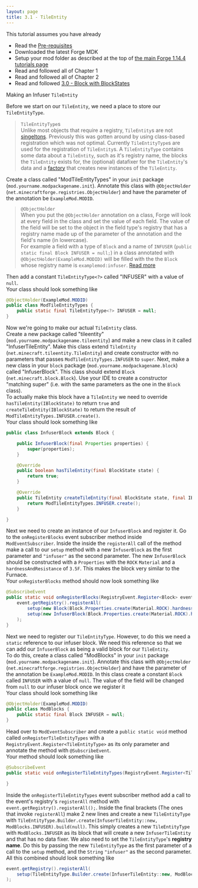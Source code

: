 ```yaml
---
layout: page
title: 3.1 - TileEntity
---
```

This tutorial assumes you have already
- Read the [Pre-requisites](/tutorials/Pre-requisites)
- Downloaded the latest Forge MDK
- Setup your mod folder as described at the top of [the main Forge 1.14.4 tutorials page](/tutorials/1.14.4/forge/)
- Read and followed all of Chapter 1
- Read and followed all of Chapter 2
- Read and followed [3.0 - Block with BlockStates](../3.0-block-with-blockstates/)

Making an Infuser `TileEntity`

Before we start on our `TileEntity`, we need a place to store our `TileEntityType`.  
> `TileEntityType`s  
> Unlike most objects that require a registry, `TileEntity`s are not [singeltons](https://en.wikipedia.org/wiki/Singleton_pattern). Previously this was gotten around by using class-based registration which was not optimal. Currently `TileEntityType`s are used for the registration of `TileEntity`s. A `TileEntityType` contains some data about a `TileEntity`, such as it's registry name, the blocks the `TileEntity` exists for, the (optional) datafixer for the `TileEntity`'s data and a [factory](http://en.wikipedia.org/wiki/Factory_method_pattern) that creates new instances of the `TileEntity`.

Create a class called "ModTileEntityTypes" in your `init` package (`mod.yourname.modpackagename.init`). Annotate this class with `@ObjectHolder` (`net.minecraftforge.registries.ObjectHolder`) and have the parameter of the annotation be `ExampleMod.MODID`.
> `@ObjectHolder`  
> When you put the `@ObjectHolder` annotation on a class, Forge will look at every field in the class and set the value of each field. The value of the field will be set to the object in the field type's registry that has a registry name made up of the parameter of the annotation and the field's name (in lowercase).  
> For example a field with a type of `Block` and a name of `INFUSER` (`public static final Block INFUSER = null;`) in a class annotated with `@ObjectHolder(ExampleMod.MODID)` will be filled with the the `Block` whose registry name is `examplemod:infuser`. [Read more](https://mcforge.readthedocs.io/en/latest/concepts/registries/#injecting-registry-values-into-fields)

Then add a constant `TileEntityType<?>` called "INFUSER" with a value of `null`.  
Your class should look something like
```java
@ObjectHolder(ExampleMod.MODID)
public class ModTileEntityTypes {
	public static final TileEntityType<?> INFUSER = null;
}
```

Now we're going to make our actual `TileEntity` class.  
Create a new package called "tileentity" (`mod.yourname.modpackagename.tileentity`) and make a new class in it called "InfuserTileEntity". Make this class extend `TileEntity` (`net.minecraft.tileentity.TileEntity`) and create constructor with no parameters that passes `ModTileEntityTypes.INFUSER` to `super`. 
Next, make a new class in your `block` package (`mod.yourname.modpackagename.block`) called "InfuserBlock". This class should extend `Block` (`net.minecraft.block.Block`). Use your IDE to create a constructor "matching super" (i.e. with the same parameters as the one in the `Block` class).  
To actually make this block have a `TileEntity` we need to override `hasTileEntity(IBlockState)` to return `true` and `createTileEntity(IBlockState)` to return the result of `ModTileEntityTypes.INFUSER.create()`.  
Your class should look something like
```java
public class InfuserBlock extends Block {

	public InfuserBlock(final Properties properties) {
		super(properties);
	}

	@Override
	public boolean hasTileEntity(final BlockState state) {
		return true;
	}

	@Override
	public TileEntity createTileEntity(final BlockState state, final IBlockReader world) {
		return ModTileEntityTypes.INFUSER.create();
	}

}
```

Next we need to create an instance of our `InfuserBlock` and register it. Go to the `onRegisterBlocks` event subscriber method inside `ModEventSubscriber`. Inside the inside the `registerAll` call of the method make a call to our `setup` method with a new `InfuserBlock` as the first parameter and `"infuser"` as the second parameter. The new `InfuserBlock` should be constructed with a `Properties` with the `ROCK` `Material` and a `hardnessAndResistance` of `3.5F`. This makes the block very similar to the Furnace.  
Your `onRegisterBlocks` method should now look something like
```java
@SubscribeEvent
public static void onRegisterBlocks(RegistryEvent.Register<Block> event) {
	event.getRegistry().registerAll(
		setup(new Block(Block.Properties.create(Material.ROCK).hardnessAndResistance(3.0F, 3.0F)), "example_ore"),
		setup(new InfuserBlock(Block.Properties.create(Material.ROCK).hardnessAndResistance(3.5F)), "infuser")
	);
}
```

Next we need to register our `TileEntityType`. However, to do this we need a `static` reference to our infuser block. We need this reference so that we can add our `InfuserBlock` as being a valid block for our `TileEntity`.  
To do this, create a class called "ModBlocks" in your `init` package (`mod.yourname.modpackagename.init`). Annotate this class with `@ObjectHolder` (`net.minecraftforge.registries.ObjectHolder`) and have the parameter of the annotation be `ExampleMod.MODID`. In this class create a constant `Block` called `INFUSER` with a value of `null`. The value of the field will be changed from `null` to our infuser block once we register it  
Your class should look something like
```java
@ObjectHolder(ExampleMod.MODID)
public class ModBlocks {
	public static final Block INFUSER = null;
}
```

Head over to `ModEventSubscriber` and create a `public static void` method called `onRegisterTileEntityTypes` with a `RegistryEvent.Register<TileEntityType>` as its only parameter and annotate the method with `@SubscribeEvent`.  
Your method should look something like
```java
@SubscribeEvent
public static void onRegisterTileEntityTypes(RegistryEvent.Register<TileEntityType> event) {

}
```

Inside the `onRegisterTileEntityTypes` event subscriber method add a call to the event's registry's `registerAll` method with `event.getRegistry().registerAll();`. Inside the final brackets (The ones that invoke `registerAll`) make 2 new lines and create a new `TileEntityType` with `TileEntityType.Builder.create(InfuserTileEntity::new, ModBlocks.INFUSER).build(null)`. This simply creates a new `TileEntityType` with `ModBlocks.INFUSER` as its block that will create a new `InfuserTileEntity` and that has no data fixer. We also need to set the `TileEntityType`'s **registry name**. Do this by passing the new `TileEntityType` as the first parameter of a call to the `setup` method, and the `String` `"infuser"` as the second parameter.  
All this combined should look something like
```java
event.getRegistry().registerAll(
	setup(TileEntityType.Builder.create(InfuserTileEntity::new, ModBlocks.INFUSER).build(null), "infuser")
);
```
